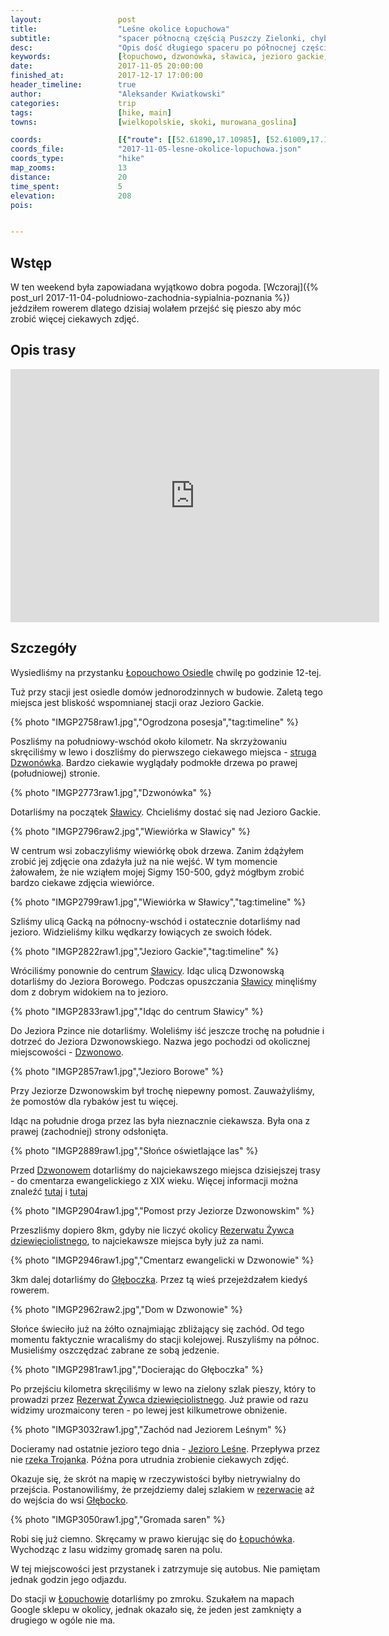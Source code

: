 ```yaml
---
layout:                 post
title:                  "Leśne okolice Łopuchowa"
subtitle:               "spacer północną częścią Puszczy Zielonki, chyba ostatni tak ciepły dzień tej jesieni"
desc:                   "Opis dość długiego spaceru po północnej części Puszczy Zielonki odwiedzając kilka jezior, rzekę Dzwonówkę i stary cmentarz"
keywords:               [łopuchowo, dzwonówka, sławica, jezioro gackie, jezioro borowe, dzwonowo, cmentarz, cmentarz ewangelicki, głęboczek, jezioro leśne, łopuchówko, żywiec dziewięciolistny, jezioro leśne, rzeka trojanka]
date:                   2017-11-05 20:00:00
finished_at:            2017-12-17 17:00:00
header_timeline:        true
author:                 "Aleksander Kwiatkowski"
categories:             trip
tags:                   [hike, main]
towns:                  [wielkopolskie, skoki, murowana_goslina]

coords:                 [{"route": [[52.61890,17.10985], [52.61009,17.11972], [52.61374,17.13140], [52.59216,17.13886], [52.58480,17.13517], [52.57359,17.10710], [52.58063,17.10256], [52.58381,17.07964], [52.59054,17.08977], [52.61264,17.09208]], "type": "hike"}]
coords_file:            "2017-11-05-lesne-okolice-lopuchowa.json"
coords_type:            "hike"
map_zooms:              13
distance:               20
time_spent:             5
elevation:              208
pois:


---
```


[wiki-dzwonowka]: https://pl.wikipedia.org/wiki/Dzwon%C3%B3wka
[wiki-rzeka-trojanka]: https://pl.wikipedia.org/wiki/Trojanka_(rzeka)
[wiki-jezioro-lesne]: https://pl.wikipedia.org/wiki/Jezioro_Le%C5%9Bne_(Puszcza_Zielonka)
[wiki-rezerwat-zywiec]: https://pl.wikipedia.org/wiki/Rezerwat_przyrody_%C5%BBywiec_Dziewi%C4%99ciolistny
[wiki-lopuchowo-osiedle]: https://pl.wikipedia.org/wiki/%C5%81opuchowo_Osiedle
[wiki-slawica]:https://pl.wikipedia.org/wiki/S%C5%82awica_(wojew%C3%B3dztwo_wielkopolskie)
[wiki-dzwonowo]: https://pl.wikipedia.org/wiki/Dzwonowo_(wojew%C3%B3dztwo_wielkopolskie)
[wiki-gleboczek]: https://pl.wikipedia.org/wiki/G%C5%82%C4%99boczek_(wie%C5%9B_w_powiecie_pozna%C5%84skim)
[wiki-glebocko]: https://pl.wikipedia.org/wiki/G%C5%82%C4%99bocko_(wojew%C3%B3dztwo_wielkopolskie)
[wiki-lopuchowko]: https://pl.wikipedia.org/wiki/%C5%81opuch%C3%B3wko_(nadle%C5%9Bnictwo_w_gminie_Murowana_Go%C5%9Blina)
[wiki-lopuchowo]: https://pl.wikipedia.org/wiki/%C5%81opuchowo_(wojew%C3%B3dztwo_wielkopolskie)

[dzwonowo1]: https://dzwonowo.wordpress.com/2017/09/24/porzadki-na-cmentarzu-ewangelickim-w-dzwonowie/
[dzwonowo2]: https://dzwonowo.wordpress.com/2016/02/12/lesny-cmentarzyk/

Wstęp
-----

W ten weekend była zapowiadana wyjątkowo dobra pogoda.
[Wczoraj]({% post_url 2017-11-04-poludniowo-zachodnia-sypialnia-poznania %})
jeździłem rowerem dlatego dzisiaj wolałem przejść się pieszo aby móc zrobić
więcej ciekawych zdjęć.

Opis trasy
----------

<iframe height='405' width='590' frameborder='0' allowtransparency='true' scrolling='no' src='https://www.strava.com/activities/1262935380/embed/795653c2ab7d10d7d21f6c7b671703e2b1b237c1'></iframe>

Szczegóły
---------

Wysiedliśmy na przystanku [Łopouchowo Osiedle][wiki-lopuchowo-osiedle]
chwilę po godzinie 12-tej.

Tuż przy stacji jest osiedle domów jednorodzinnych w budowie. Zaletą tego miejsca
jest bliskość wspomnianej stacji oraz Jezioro Gackie.

{% photo "IMGP2758raw1.jpg","Ogrodzona posesja","tag:timeline" %}

Poszliśmy na południowy-wschód około kilometr. Na skrzyżowaniu skręciliśmy
w lewo i doszliśmy do pierwszego ciekawego miejsca -
[struga Dzwonówka][wiki-dzwonowka]. Bardzo ciekawie wyglądały podmokłe drzewa
po prawej (południowej) stronie.

{% photo "IMGP2773raw1.jpg","Dzwonówka" %}

Dotarliśmy na początek [Sławicy][wiki-slawica]. Chcieliśmy dostać się
nad Jezioro Gackie.

{% photo "IMGP2796raw2.jpg","Wiewiórka w Sławicy" %}

W centrum wsi zobaczyliśmy wiewiórkę obok drzewa. Zanim żdążyłem zrobić
jej zdjęcie ona zdażyła już na nie wejść. W tym momencie żałowałem, że nie
wziąłem mojej Sigmy 150-500, gdyż mógłbym zrobić bardzo ciekawe zdjęcia
wiewiórce.

{% photo "IMGP2799raw1.jpg","Wiewiórka w Sławicy","tag:timeline" %}

Szliśmy ulicą Gacką na północny-wschód i ostatecznie dotarliśmy nad
jezioro. Widzieliśmy kilku wędkarzy łowiących
ze swoich łódek.

{% photo "IMGP2822raw1.jpg","Jezioro Gackie","tag:timeline" %}

Wróciliśmy ponownie do centrum [Sławicy][wiki-slawica]. Idąc ulicą
Dzwonowską dotarliśmy do Jeziora Borowego. Podczas opuszczania
[Sławicy][wiki-slawica] minęliśmy dom z dobrym widokiem na to jezioro.

{% photo "IMGP2833raw1.jpg","Idąc do centrum Sławicy" %}

Do Jeziora Pzince nie dotarliśmy. Woleliśmy iść jeszcze trochę
na południe i dotrzeć do Jeziora Dzwonowskiego.
Nazwa jego pochodzi od okolicznej miejscowości - [Dzwonowo][wiki-dzwonowo].

{% photo "IMGP2857raw1.jpg","Jezioro Borowe" %}

Przy Jeziorze Dzwonowskim był trochę niepewny pomost.
Zauważyliśmy, że pomostów dla rybaków jest tu więcej.

Idąc na południe droga przez las była nieznacznie ciekawsza. Była
ona z prawej (zachodniej) strony odsłonięta.

{% photo "IMGP2889raw1.jpg","Słońce oświetlające las" %}

Przed [Dzwonowem][wiki-dzwonowo] dotarliśmy do najciekawszego miejsca
dzisiejszej trasy - do cmentarza ewangelickiego z XIX wieku.
Więcej informacji można znaleźć [tutaj][dzwonowo1] i [tutaj][dzwonowo2]

{% photo "IMGP2904raw1.jpg","Pomost przy Jeziorze Dzwonowskim" %}

Przeszliśmy dopiero 8km, gdyby nie liczyć okolicy
[Rezerwatu Żywca dziewięciolistnego][wiki-rezerwat-zywiec],
to najciekawsze miejsca były już za nami.

{% photo "IMGP2946raw1.jpg","Cmentarz ewangelicki w Dzwonowie" %}

3km dalej dotarliśmy do [Głęboczka][wiki-gleboczek]. Przez tą wieś
przejeżdzałem kiedyś rowerem.

{% photo "IMGP2962raw2.jpg","Dom w Dzwonowie" %}

Słońce świeciło już na żółto oznajmiając zbliżający się zachód.
Od tego momentu faktycznie wracaliśmy do stacji kolejowej.
Ruszyliśmy na północ. Musieliśmy oszczędzać zabrane ze sobą jedzenie.

{% photo "IMGP2981raw1.jpg","Docierając do Głęboczka" %}

Po przejściu kilometra skręciliśmy w lewo na zielony szlak pieszy,
który to prowadzi przez [Rezerwat Żywca dziewięciolistnego][wiki-rezerwat-zywiec].
Już prawie od razu widzimy urozmaicony teren - po lewej jest kilkumetrowe
obniżenie.

{% photo "IMGP3032raw1.jpg","Zachód nad Jeziorem Leśnym" %}

Docieramy nad ostatnie jezioro tego dnia - [Jezioro Leśne][wiki-jezioro-lesne].
Przepływa przez nie [rzeka Trojanka][wiki-rzeka-trojanka].
Późna pora utrudnia zrobienie ciekawych zdjęć.

Okazuje się, że skrót na mapię w rzeczywistości byłby nietrywialny do przejścia.
Postanowiliśmy, że przejdziemy dalej szlakiem w [rezerwacie][wiki-rezerwat-zywiec]
aż do wejścia do wsi [Głębocko][wiki-glebocko].

{% photo "IMGP3050raw1.jpg","Gromada saren" %}

Robi się już ciemno. Skręcamy w prawo kierując się do
[Łopuchówka][wiki-lopuchowko].
Wychodząc z lasu widzimy gromadę saren na polu.

W tej miejscowości jest przystanek i zatrzymuje się autobus. Nie pamiętam jednak
godzin jego odjazdu.

Do stacji w [Łopuchowie][wiki-lopuchowo] dotarliśmy po zmroku. Szukałem na
mapach Google sklepu w okolicy, jednak okazało się, że jeden jest zamknięty
a drugiego w ogóle nie ma.
